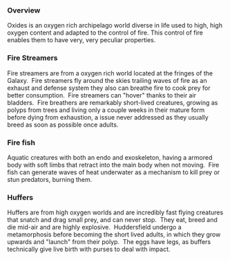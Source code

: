
### Overview

Oxides is an oxygen rich archipelago world diverse in life used to high, high oxygen content and adapted to the control of fire.  This control of fire enables them to have very, very peculiar properties.

### Fire Streamers

Fire streamers are from a oxygen rich world located at the fringes of the Galaxy.  Fire streamers fly around the skies trailing waves of fire as an exhaust and defense system they also can breathe fire to cook prey for better consumption.  Fire streamers can "hover" thanks to their air bladders.  Fire breathers are remarkably short-lived creatures, growing as polyps from trees and living only a couple weeks in their mature form before dying from exhaustion, a issue never addressed as they usually breed as soon as possible once adults.

### Fire fish

Aquatic creatures with both an endo and exoskeleton, having a armored body with soft limbs that retract into the main body when not moving.  Fire fish can generate waves of heat underwater as a mechanism to kill prey or stun predators, burning them.

### Huffers

Huffers are from high oxygen worlds and are incredibly fast flying creatures that snatch and drag small prey, and can never stop.  They eat, breed and die mid-air and are highly explosive.  Huddersfield undergo a metamorphosis before becoming the short lived adults, in which they grow upwards and "launch" from their polyp.  The eggs have legs, as buffers technically give live birth with purses to deal with impact. 
